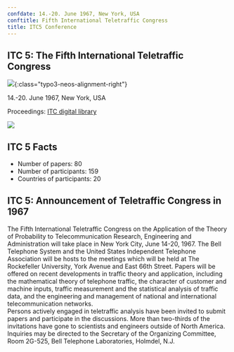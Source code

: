 ```yaml
---
confdate: 14.-20. June 1967, New York, USA
conftitle: Fifth International Teletraffic Congress
title: ITC5 Conference
---
```


## ITC 5: The Fifth International Teletraffic Congress

![]({{site.baseurl}}/assets/Persistent/itc05-small-249x149.png){:class="typo3-neos-alignment-right"}

14.-20. June 1967, New York, USA

Proceedings: [ITC digital library](../itc-library/itc5.html)

![]({{site.baseurl}}/assets/Persistent/itc05-front---small.png)

## ITC 5 Facts

  * Number of papers: 80
  * Number of participants: 159
  * Countries of participants: 20



## ITC 5: Announcement of Teletraffic Congress in 1967

The Fifth International Teletraffic Congress on the Application of the Theory of Probability to Telecommunication Research, Engineering and Administration will take place in New York City, June 14-20, 1967. The Bell Telephone System and the United States Independent Telephone Association will be hosts to the meetings which will be held at The Rockefeller University, York Avenue and East 66th Street. Papers will be offered on recent developments in traffic theory and application, including the mathematical theory of telephone traffic, the character of customer and machine inputs, traffic measurement and the statistical analysis of traffic data, and the engineering and management of national and international telecommunication networks.<br/>
Persons actively engaged in teletraffic analysis have been invited to submit papers and participate in the discussions. More than two-thirds of the invitations have gone to scientists and engineers outside of North America. Inquiries may be directed to the Secretary of the Organizing Committee, Room 2G-525, Bell Telephone Laboratories, Holmdel, N.J.
